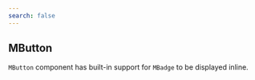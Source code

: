 ```yaml
---
search: false
---
```


## MButton

`MButton` component has built-in support for `MBadge` to be displayed inline.
